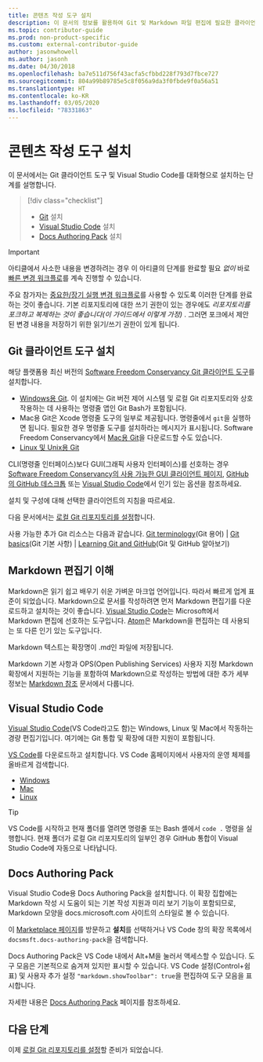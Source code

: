 ```yaml
---
title: 콘텐츠 작성 도구 설치
description: 이 문서의 정보를 활용하여 Git 및 Markdown 파일 편집에 필요한 클라이언트 도구를 다운로드하고 설치할 수 있습니다.
ms.topic: contributor-guide
ms.prod: non-product-specific
ms.custom: external-contributor-guide
author: jasonwhowell
ms.author: jasonh
ms.date: 04/30/2018
ms.openlocfilehash: ba7e511d756f43acfa5cfbbd228f793d7fbce727
ms.sourcegitcommit: 804a99b89785e5c8f056a9da3f0fbde9f0a56a51
ms.translationtype: HT
ms.contentlocale: ko-KR
ms.lasthandoff: 03/05/2020
ms.locfileid: "78331863"
---
```

# <a name="install-content-authoring-tools"></a>콘텐츠 작성 도구 설치

이 문서에서는 Git 클라이언트 도구 및 Visual Studio Code를 대화형으로 설치하는 단계를 설명합니다.
> [!div class="checklist"]
> * [Git](https://git-scm.com/) 설치
> * [Visual Studio Code](https://code.visualstudio.com/) 설치
> * [Docs Authoring Pack](https://marketplace.visualstudio.com/items?itemName=docsmsft.docs-authoring-pack) 설치

>[!IMPORTANT]
> 아티클에서 사소한 내용을 변경하려는 경우 이 아티클의 단계를 완료할 필요 *없이* 바로 [빠른 변경 워크플로](index.md#quick-edits-to-existing-documents)를 계속 진행할 수 있습니다.
>
> 주요 참가자는 [중요한/장기 실행 변경 워크플로](how-to-write-workflows-major.md)를 사용할 수 있도록 이러한 단계를 완료하는 것이 좋습니다. 기본 리포지토리에 대한 쓰기 권한이 있는 경우에도 *리포지토리를 포크하고 복제하는 것이 좋습니다(이 가이드에서 이렇게 가정)* . 그러면 포크에서 제안된 변경 내용을 저장하기 위한 읽기/쓰기 권한이 있게 됩니다.

## <a name="install-git-client-tools"></a>Git 클라이언트 도구 설치 

 해당 플랫폼용 최신 버전의 [Software Freedom Conservancy Git 클라이언트 도구](https://git-scm.com/download/)를 설치합니다. 

* [Windows용 Git](https://git-scm.com/download/win). 이 설치에는 Git 버전 제어 시스템 및 로컬 Git 리포지토리와 상호 작용하는 데 사용하는 명령줄 앱인 Git Bash가 포함됩니다.
* Mac용 Git은 Xcode 명령줄 도구의 일부로 제공됩니다. 명령줄에서 `git`을 실행하면 됩니다. 필요한 경우 명령줄 도구를 설치하라는 메시지가 표시됩니다. Software Freedom Conservancy에서 [Mac용 Git](https://git-scm.com/download/mac)을 다운로드할 수도 있습니다.
* [Linux 및 Unix용 Git](https://git-scm.com/download/linux)

CLI(명령줄 인터페이스)보다 GUI(그래픽 사용자 인터페이스)를 선호하는 경우 [Software Freedom Conservancy의 사용 가능한 GUI 클라이언트 페이지](https://git-scm.com/downloads/guis), [GitHub의 GitHub 데스크톱](https://desktop.github.com/) 또는 [Visual Studio Code](https://www.visualstudio.com/products/code-vs.aspx)에서 인기 있는 옵션을 참조하세요.

설치 및 구성에 대해 선택한 클라이언트의 지침을 따르세요.

다음 문서에서는 [로컬 Git 리포지토리를 설정](get-started-setup-local.md)합니다.

   사용 가능한 추가 Git 리소스는 다음과 같습니다. [Git terminology](https://help.github.com/articles/github-glossary)(Git 용어) | [Git basics](https://git-scm.com/book/en/v2/Getting-Started-Git-Basics)(Git 기본 사항) | [Learning Git and GitHub](https://help.github.com/articles/good-resources-for-learning-git-and-github/)(Git 및 GitHub 알아보기)

## <a name="understand-markdown-editors"></a>Markdown 편집기 이해

Markdown은 읽기 쉽고 배우기 쉬운 가벼운 마크업 언어입니다. 따라서 빠르게 업계 표준이 되었습니다. Markdown으로 문서를 작성하려면 먼저 Markdown 편집기를 다운로드하고 설치하는 것이 좋습니다.  [Visual Studio Code](https://code.visualstudio.com/)는 Microsoft에서 Markdown 편집에 선호하는 도구입니다. [Atom](https://atom.io)은 Markdown을 편집하는 데 사용되는 또 다른 인기 있는 도구입니다.

Markdown 텍스트는 확장명이 .md인 파일에 저장됩니다.

Markdown 기본 사항과 OPS(Open Publishing Services) 사용자 지정 Markdown 확장에서 지원하는 기능을 포함하여 Markdown으로 작성하는 방법에 대한 추가 세부 정보는 [Markdown 참조](markdown-reference.md) 문서에서 다룹니다.

## <a name="visual-studio-code"></a>Visual Studio Code

[Visual Studio Code](https://code.visualstudio.com/)(VS Code라고도 함)는 Windows, Linux 및 Mac에서 작동하는 경량 편집기입니다. 여기에는 Git 통합 및 확장에 대한 지원이 포함됩니다.

[VS Code](https://code.visualstudio.com/)를 다운로드하고 설치합니다. VS Code 홈페이지에서 사용자의 운영 체제를 올바르게 검색합니다.

- [Windows](https://code.visualstudio.com/docs/setup/windows)
- [Mac](https://code.visualstudio.com/docs/setup/mac)
- [Linux](https://code.visualstudio.com/docs/setup/linux)

> [!TIP]
> VS Code를 시작하고 현재 폴더를 열려면 명령줄 또는 Bash 셸에서 `code .` 명령을 실행합니다. 현재 폴더가 로컬 Git 리포지토리의 일부인 경우 GitHub 통합이 Visual Studio Code에 자동으로 나타납니다.

## <a name="docs-authoring-pack"></a>Docs Authoring Pack
Visual Studio Code용 Docs Authoring Pack을 설치합니다. 이 확장 집합에는 Markdown 작성 시 도움이 되는 기본 작성 지원과 미리 보기 기능이 포함되므로, Markdown 모양을 docs.microsoft.com 사이트의 스타일로 볼 수 있습니다.

   이 [Marketplace 페이지](https://marketplace.visualstudio.com/items?itemName=docsmsft.docs-authoring-pack)를 방문하고 **설치**를 선택하거나 VS Code 창의 확장 목록에서 `docsmsft.docs-authoring-pack`을 검색합니다. 

   Docs Authoring Pack은 VS Code 내에서 Alt+M을 눌러서 액세스할 수 있습니다. 도구 모음은 기본적으로 숨겨져 있지만 표시할 수 있습니다. VS Code 설정(Control+쉼표) 및 사용자 추가 설정 `"markdown.showToolbar": true`을 편집하여 도구 모음을 표시합니다.

   자세한 내용은 [Docs Authoring Pack](how-to-write-docs-auth-pack.md) 페이지를 참조하세요.


## <a name="next-steps"></a>다음 단계

이제 [로컬 Git 리포지토리를 설정](get-started-setup-local.md)할 준비가 되었습니다.
